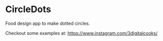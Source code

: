 # CircleDots
Food design app to make dotted circles.

Checkout some examples at:
https://www.instagram.com/3digitalcooks/
